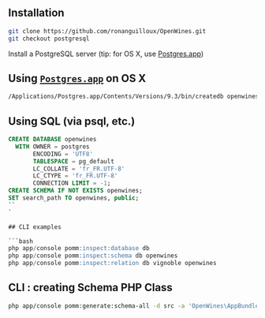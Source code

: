 
## Installation

```bash
git clone https://github.com/ronanguilloux/OpenWines.git
git checkout postgresql
```

Install a PostgreSQL server (tip: for OS X, use [Postgres.app](http://postgresapp.com/))


## Using [`Postgres.app`](http://postgresapp.com) on OS X

```bash
/Applications/Postgres.app/Contents/Versions/9.3/bin/createdb openwines
```

## Using SQL (via psql, etc.)

```sql
CREATE DATABASE openwines
  WITH OWNER = postgres
       ENCODING = 'UTF8'
       TABLESPACE = pg_default
       LC_COLLATE = 'fr_FR.UTF-8'
       LC_CTYPE = 'fr_FR.UTF-8'
       CONNECTION LIMIT = -1;
CREATE SCHEMA IF NOT EXISTS openwines;
SET search_path TO openwines, public;
``
`

## CLI examples

```bash
php app/console pomm:inspect:database db
php app/console pomm:inspect:schema db openwines
php app/console pomm:inspect:relation db vignoble openwines
```

## CLI : creating Schema PHP Class

```bash
php app/console pomm:generate:schema-all -d src -a 'OpenWines\AppBundle' db openwines
```
